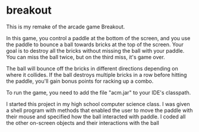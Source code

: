 # breakout
This is my remake of the arcade game Breakout.

In this game, you control a paddle at the bottom of the screen, and you use the paddle to bounce a ball towards 
bricks at the top of the screen. Your goal is to destroy all the bricks without missing the ball with your paddle.
You can miss the ball twice, but on the third miss, it's game over.

The ball will bounce off the bricks in different directions depending on where it collides. If the ball destroys 
multiple bricks in a row before hitting the paddle, you'll gain bonus points for racking up a combo.

To run the game, you need to add the file "acm.jar" to your IDE's classpath.

I started this project in my high school computer science class. 
I was given a shell program with methods that enabled the user to move the paddle with their mouse and 
specified how the ball interacted with paddle. I coded all the other on-screen objects and their interactions
with the ball

